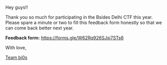 Hey guys!!

Thank you so much for participating in the Bsides Delhi CTF this year. Please spare a minute or two to fill this feedback form honestly so that we can come back better next year.

**Feedback form:** https://forms.gle/W62Rq926SJsj7STs6

With love,

<a href="https://twitter.com/teambi0s">Team bi0s</a>